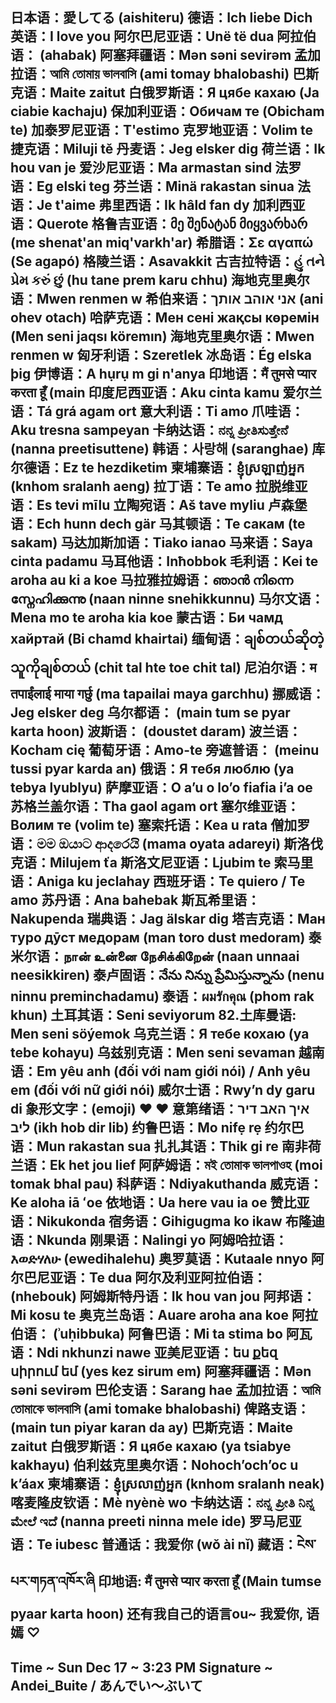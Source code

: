 日本语：愛してる (aishiteru)
德语：Ich liebe Dich
英语：I love you
阿尔巴尼亚语：Unë të dua
阿拉伯语： (ahabak)
阿塞拜疆语：Mən səni sevirəm
孟加拉语：আমি তোমায় ভালবাসি (ami tomay bhalobashi)
巴斯克语：Maite zaitut
白俄罗斯语：Я цябе кахаю (Ja ciabie kachaju)
保加利亚语：Обичам те (Obicham te)
加泰罗尼亚语：T'estimo
克罗地亚语：Volim te
捷克语：Miluji tě
丹麦语：Jeg elsker dig
荷兰语：Ik hou van je
爱沙尼亚语：Ma armastan sind
法罗语：Eg elski teg
芬兰语：Minä rakastan sinua
法语：Je t'aime
弗里西语：Ik hâld fan dy
加利西亚语：Querote
格鲁吉亚语：მე შენატან მიყვარხარ (me shenat'an miq'varkh'ar)
希腊语：Σε αγαπώ (Se agapó)
格陵兰语：Asavakkit
古吉拉特语：હું તને પ્રેમ કરું છું (hu tane prem karu chhu)
海地克里奥尔语：Mwen renmen w
希伯来语：אני אוהב אותך (ani ohev otach)
哈萨克语：Мен сені жақсы көремін (Men seni jaqsı köremın)
海地克里奥尔语：Mwen renmen w
匈牙利语：Szeretlek
冰岛语：Ég elska þig
伊博语：A hụrụ m gi n'anya
印地语：मैं तुमसे प्यार करता हूँ (main
印度尼西亚语：Aku cinta kamu
爱尔兰语：Tá grá agam ort
意大利语：Ti amo
爪哇语：Aku tresna sampeyan
卡纳达语：ನನ್ನ ಪ್ರೀತಿಸುತ್ತೇನೆ (nanna preetisuttene)
韩语：사랑해 (saranghae)
库尔德语：Ez te hezdiketim
柬埔寨语：ខ្ញុំ​ស្រឡាញ់​អ្នក (knhom sralanh aeng)
拉丁语：Te amo
拉脱维亚语：Es tevi mīlu
立陶宛语：Aš tave myliu
卢森堡语：Ech hunn dech gär
马其顿语：Те сакам (te sakam)
马达加斯加语：Tiako ianao
马来语：Saya cinta padamu
马耳他语：Inħobbok
毛利语：Kei te aroha au ki a koe
马拉雅拉姆语：ഞാൻ നിന്നെ സ്നേഹിക്കുന്നു (naan ninne snehikkunnu)
马尔文语：Mena mo te aroha kia koe
蒙古语：Би чамд хайртай (Bi chamd khairtai)
缅甸语：ချစ်တယ်ဆိုတဲ့သူကိုချစ်တယ် (chit tal hte toe chit tal)
尼泊尔语：म तपाईंलाई माया गर्छु (ma tapailai maya garchhu)
挪威语：Jeg elsker deg
乌尔都语： (main tum se pyar karta hoon)
波斯语： (doustet daram)
波兰语：Kocham cię
葡萄牙语：Amo-te
旁遮普语： (meinu tussi pyar karda an)
俄语：Я тебя люблю (ya tebya lyublyu)
萨摩亚语：O a’u o lo’o fiafia i’a oe
苏格兰盖尔语：Tha gaol agam ort
塞尔维亚语：Волим те (volim te)
塞索托语：Kea u rata
僧加罗语：මම ඔයාට ආදරෙයි (mama oyata adareyi)
斯洛伐克语：Milujem ťa
斯洛文尼亚语：Ljubim te
索马里语：Aniga ku jeclahay
西班牙语：Te quiero / Te amo
苏丹语：Ana bahebak
斯瓦希里语：Nakupenda
瑞典语：Jag älskar dig
塔吉克语：Ман туро дӯст медорам (man toro dust medoram)
泰米尔语：நான் உன்னை நேசிக்கிறேன் (naan unnaai neesikkiren)
泰卢固语：నేను నిన్ను ప్రేమిస్తున్నాను (nenu ninnu preminchadamu)
泰语：ผมรักคุณ (phom rak khun)
土耳其语：Seni seviyorum 82.土库曼语: Men seni söýemok
乌克兰语：Я тебе кохаю (ya tebe kohayu)
乌兹别克语：Men seni sevaman
越南语：Em yêu anh (đối với nam giới nói) / Anh yêu em (đối với nữ giới nói)
威尔士语：Rwy’n dy garu di
象形文字：(emoji) ❤️ ❤️
意第绪语：איך האב דיר ליב (ikh hob dir lib)
约鲁巴语：Mo nifẹ rẹ
约尔巴语：Mun rakastan sua
扎扎其语：Thik gi re
南非荷兰语：Ek het jou lief
阿萨姆语：মই তোমাক ভালপাওহ (moi tomak bhal pau)
科萨语：Ndiyakuthanda
威克语：Ke aloha iā ʻoe
依地语：Ua here vau ia oe
赞比亚语：Nikukonda
宿务语：Gihigugma ko ikaw
布隆迪语：Nkunda
刚果语：Nalingi yo
阿姆哈拉语：እወድሃለሁ (ewedihalehu)
奥罗莫语：Kutaale nnyo
阿尔巴尼亚语：Te dua
阿尔及利亚阿拉伯语： (nhebouk)
阿姆斯特丹语：Ik hou van jou
阿邦语：Mi kosu te
奥克兰岛语：Auare aroha ana koe
阿拉伯语： (ʾuḥibbuka)
阿鲁巴语：Mi ta stima bo
阿瓦语：Ndi nkhunzi nawe
亚美尼亚语：ես քեզ սիրում եմ (yes kez sirum em)
阿塞拜疆语：Mən səni sevirəm
巴伦支语：Sarang hae
孟加拉语：আমি তোমাকে ভালবাসি (ami tomake bhalobashi)
俾路支语： (main tun piyar karan da ay)
巴斯克语：Maite zaitut
白俄罗斯语：Я цябе кахаю (ya tsiabye kakhayu)
伯利兹克里奥尔语：Nohoch’och’oc u k’áax
柬埔寨语：ខ្ញុំស្រលាញ់អ្នក (knhom sralanh neak)
喀麦隆皮钦语：Mè nyènè wo
卡纳达语：ನನ್ನ ಪ್ರೀತಿ ನಿನ್ನ ಮೇಲೆ ಇದೆ (nanna preeti ninna mele ide)
罗马尼亚语：Te iubesc
普通话：我爱你 (wǒ ài nǐ)
藏语：ངེས་པར་གཏན་འཁོར་ཞི
印地语: मैं तुमसे प्यार करता हूँ (Main tumse pyaar karta hoon)
还有我自己的语言ou~ 我爱你, 语嫣 ♡
--------------
Time ~ Sun Dec 17 ~ 3:23 PM 
Signature ~ Andei_Buite / あんでい〜ぶいて 
--------------
